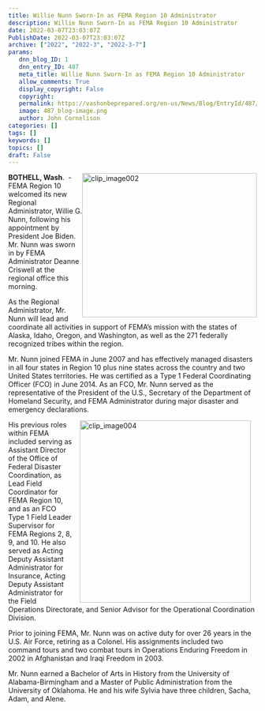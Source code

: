 ```yaml
---
title: Willie Nunn Sworn-In as FEMA Region 10 Administrator
description: Willie Nunn Sworn-In as FEMA Region 10 Administrator
date: 2022-03-07T23:03:07Z
PublishDate: 2022-03-07T23:03:07Z
archive: ["2022", "2022-3", "2022-3-7"]
params:
   dnn_blog_ID: 1
   dnn_entry_ID: 487
   meta_title: Willie Nunn Sworn-In as FEMA Region 10 Administrator
   allow_comments: True
   display_copyright: False
   copyright: 
   permalink: https://vashonbeprepared.org/en-us/News/Blog/EntryId/487/Willie-Nunn-Sworn-In-as-FEMA-Region-10-Administrator
   image: 487_blog-image.png
   author: John Cornelison
categories: []
tags: []
keywords: []
topics: []
draft: False
---
```


<p><img width="354" height="292" title="clip_image002" align="right" style="margin: 0px; border: 0px currentcolor; border-image: none; float: right; display: inline; background-image: none;" alt="clip_image002" src="https://vashonbeprepared.org/images/dnnBlog/1/487/Open-Live-Writer-e6af091e4086_D39B-clip_image002_32d2e6bd-4b33-4125-8bb8-7858f9fca367.gif" border="0" hspace="12"><b>BOTHELL, Wash</b>.&nbsp; -&nbsp; FEMA Region 10 welcomed its new Regional Administrator, Willie G. Nunn, following his appointment by President Joe Biden. Mr. Nunn was sworn in by FEMA Administrator Deanne Criswell at the regional office this morning.&nbsp; <p>As the Regional Administrator, Mr. Nunn will lead and coordinate all activities in support of FEMA’s mission with the states of Alaska, Idaho, Oregon, and Washington, as well as the 271 federally recognized tribes within the region. <p>Mr. Nunn joined FEMA in June 2007 and has effectively managed disasters in all four states in Region 10 plus nine states across the country and two United States territories. He was certified as a Type 1 Federal Coordinating Officer (FCO) in June 2014. As an FCO, Mr. Nunn served as the representative of the President of the U.S., Secretary of the Department of Homeland Security, and FEMA Administrator during major disaster and emergency declarations.<p><img width="347" height="369" title="clip_image004" align="right" style="border: 0px currentcolor; border-image: none; float: right; display: inline; background-image: none;" alt="clip_image004" src="https://vashonbeprepared.org/images/dnnBlog/1/487/Open-Live-Writer-e6af091e4086_D39B-clip_image004_53660fad-d06b-47ea-95d7-b46e0aae2a7d.gif" border="0" hspace="12">His previous roles within FEMA included serving as Assistant Director of the Office of Federal Disaster Coordination, as Lead Field Coordinator for FEMA Region 10, and as an FCO Type 1 Field Leader Supervisor for FEMA Regions 2, 8, 9, and 10. He also served as Acting Deputy Assistant Administrator for Insurance, Acting Deputy Assistant Administrator for the Field Operations Directorate, and Senior Advisor for the Operational Coordination Division.<p>Prior to joining FEMA, Mr. Nunn was on active duty for over 26 years in the U.S. Air Force, retiring as a Colonel. His assignments included two command tours and two combat tours in Operations Enduring Freedom in 2002 in Afghanistan and Iraqi Freedom in 2003.&nbsp; <p>Mr. Nunn earned a Bachelor of Arts in History from the University of Alabama-Birmingham and a Master of Public Administration from the University of Oklahoma. He and his wife Sylvia have three children, Sacha, Adam, and Alene.
